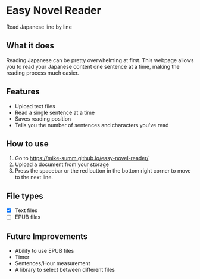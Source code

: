 # Easy Novel Reader
Read Japanese line by line

## What it does
Reading Japanese can be pretty overwhelming at first. 
This webpage allows you to read your Japanese content one sentence at a time, making the reading process much easier.

## Features
- Upload text files
- Read a single sentence at a time
- Saves reading position
- Tells you the number of sentences and characters you've read

## How to use
1. Go to https://mike-summ.github.io/easy-novel-reader/
2. Upload a document from your storage
3. Press the spacebar or the red button in the bottom right corner to move to the next line.

## File types
- [x] Text files
- [ ] EPUB files

## Future Improvements
- Ability to use EPUB files
- Timer
- Sentences/Hour measurement
- A library to select between different files
